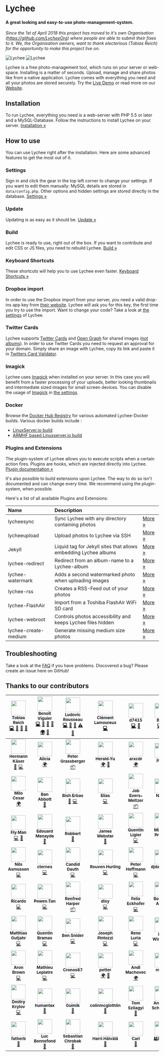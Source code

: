 # Lychee

#### A great looking and easy-to-use photo-management-system.

*Since the 1st of April 2018 this project has moved to it's own Organisation (https://github.com/LycheeOrg) where people are able to submit their fixes to it. We, the Organisation owners, want to thank electerious (Tobias Reich) for the opportunity to make this project live on.*

![Lychee](https://camo.githubusercontent.com/b9010f02c634219795950e034f511f4cf4af5c60/68747470733a2f2f732e656c6563746572696f75732e636f6d2f696d616765732f6c79636865652f312e6a706567)
![Lychee](https://camo.githubusercontent.com/5484591f0b15b6ba27d4845b292cc5d3a988b3b9/68747470733a2f2f732e656c6563746572696f75732e636f6d2f696d616765732f6c79636865652f322e6a706567)

Lychee is a free photo-management tool, which runs on your server or web-space. Installing is a matter of seconds. Upload, manage and share photos like from a native application. Lychee comes with everything you need and all your photos are stored securely. Try the [Live Demo](https://ld.electerious.com) or read more on our [Website](https://LycheeOrg.github.io).

## Installation

To run Lychee, everything you need is a web-server with PHP 5.5 or later and a MySQL-Database. Follow the instructions to install Lychee on your server. [Installation &#187;](https://github.com/LycheeOrg/Lychee/wiki/Installation)

## How to use

You can use Lychee right after the installation. Here are some advanced features to get the most out of it.

### Settings

Sign in and click the gear in the top left corner to change your settings. If you want to edit them manually: MySQL details are stored in `data/config.php`. Other options and hidden settings are stored directly in the database. [Settings &#187;](https://github.com/LycheeOrg/Lychee/wiki/Settings)

### Update

Updating is as easy as it should be.  [Update &#187;](https://github.com/LycheeOrg/Lychee/wiki/Update)

### Build

Lychee is ready to use, right out of the box. If you want to contribute and edit CSS or JS files, you need to rebuild Lychee. [Build &#187;](https://github.com/LycheeOrg/Lychee/wiki/Build)

### Keyboard Shortcuts

These shortcuts will help you to use Lychee even faster. [Keyboard Shortcuts &#187;](https://github.com/LycheeOrg/Lychee/wiki/Keyboard%20Shortcuts)

### Dropbox import

In order to use the Dropbox import from your server, you need a valid drop-ins app key from [their website](https://www.dropbox.com/developers/apps/create). Lychee will ask you for this key, the first time you try to use the import. Want to change your code? Take a look at [the settings](https://github.com/LycheeOrg/Lychee/wiki/Settings) of Lychee.

### Twitter Cards

Lychee supports [Twitter Cards](https://dev.twitter.com/docs/cards) and [Open Graph](http://opengraphprotocol.org) for shared images ([not albums](https://github.com/electerious/Lychee/issues/384)). In order to use Twitter Cards you need to request an approval for your domain. Simply share an image with Lychee, copy its link and paste it in [Twitters Card Validator](https://dev.twitter.com/docs/cards/validation/validator).

### Imagick

Lychee uses [Imagick](https://www.imagemagick.org) when installed on your server. In this case you will benefit from a faster processing of your uploads, better looking thumbnails and intermediate sized images for small screen devices. You can disable the usage of [Imagick](https://www.imagemagick.org) in [the settings](https://github.com/LycheeOrg/Lychee/wiki/Settings).

### Docker

Browse the [Docker Hub Registry](https://hub.docker.com/r/) for various automated Lychee-Docker builds.
Various docker builds include :
- [LinuxServer.io build](https://hub.docker.com/r/linuxserver/lychee/)
- [ARMHF based Linuxserver.io build](https://hub.docker.com/r/lsioarmhf/lychee/)

### Plugins and Extensions

The plugin-system of Lychee allows you to execute scripts when a certain action fires. Plugins are hooks, which are injected directly into Lychee. [Plugin documentation &#187;](https://github.com/LycheeOrg/Lychee/wiki/Plugins)

It's also possible to build extensions upon Lychee. The way to do so isn't documented and can change every time. We recommend using the plugin-system, when possible.

Here's a list of all available Plugins and Extensions:

| Name | Description | |
|:-----------|:------------|:------------|
| lycheesync | Sync Lychee with any directory containing photos | [More &#187;](https://github.com/GustavePate/lycheesync) |
| lycheeupload | Upload photos to Lychee via SSH | [More &#187;](https://github.com/r0x0r/lycheeupload) |
| Jekyll | Liquid tag for Jekyll sites that allows embedding Lychee albums | [More &#187;](https://gist.github.com/tobru/9171700) |
| lychee-redirect | Redirect from an album-name to a Lychee-album | [More &#187;](https://github.com/electerious/lychee-redirect) |
| lychee-watermark | Adds a second watermarked photo when uploading images | [More &#187;](https://github.com/electerious/lychee-watermark) |
| lychee-rss | Creates a RSS-Feed out of your photos | [More &#187;](https://github.com/cternes/Lychee-RSS) |
| lychee-FlashAir | Import from a Toshiba FlashAir WiFi SD card | [More &#187;](https://github.com/mhp/Lychee-FlashAir) |
| lychee-webroot | Controls photos accessibility and keeps Lychee files hidden | [More &#187;](https://github.com/Bramas/lychee-webroot) |
| lychee-create-medium | Generate missing medium size photos | [More &#187;](https://github.com/Bramas/lychee-create-medium) |

## Troubleshooting

Take a look at the [FAQ](https://github.com/LycheeOrg/Lychee/wiki/FAQ) if you have problems. Discovered a bug? Please create an issue here on GitHub!


## Thanks to our contributors

<!-- ALL-CONTRIBUTORS-LIST:START - Do not remove or modify this section -->
<!-- prettier-ignore -->
| [<img src="https://avatars1.githubusercontent.com/u/499088?v=4" width="48px;"/><br /><sub><b>Tobias Reich</b></sub>](http://electerious.com)<br />[💻](https://github.com/LycheeOrg/Lychee/commits?author=electerious "Code") [📖](https://github.com/LycheeOrg/Lychee/commits?author=electerious "Documentation") [🐛](https://github.com/LycheeOrg/Lychee/issues?q=author%3Aelecterious "Bug reports") [🎨](#design-electerious "Design") | [<img src="https://avatars3.githubusercontent.com/u/627094?v=4" width="48px;"/><br /><sub><b>Benoît Viguier</b></sub>](https://github.com/ildyria)<br />[💻](https://github.com/LycheeOrg/Lychee/commits?author=ildyria "Code") [🐛](https://github.com/LycheeOrg/Lychee/issues?q=author%3Aildyria "Bug reports") [🎨](#design-ildyria "Design") [📖](https://github.com/LycheeOrg/Lychee/commits?author=ildyria "Documentation") [🌍](#translation-ildyria "Translation") [👀](#review-ildyria "Reviewed Pull Requests") | [<img src="https://avatars1.githubusercontent.com/u/398496?v=4" width="48px;"/><br /><sub><b>Ludovic Rousseau</b></sub>](http://ludovicrousseau.blogspot.com/)<br />[💻](https://github.com/LycheeOrg/Lychee/commits?author=LudovicRousseau "Code") [🐛](https://github.com/LycheeOrg/Lychee/issues?q=author%3ALudovicRousseau "Bug reports") [📖](https://github.com/LycheeOrg/Lychee/commits?author=LudovicRousseau "Documentation") [⚠️](https://github.com/LycheeOrg/Lychee/commits?author=LudovicRousseau "Tests") [👀](#review-LudovicRousseau "Reviewed Pull Requests") | [<img src="https://avatars2.githubusercontent.com/u/2447419?v=4" width="48px;"/><br /><sub><b>Clément Lamoureux</b></sub>](http://www.clementlamoureux.fr)<br />[💻](https://github.com/LycheeOrg/Lychee/commits?author=clementlamoureux "Code") | [<img src="https://avatars3.githubusercontent.com/u/1611702?v=4" width="48px;"/><br /><sub><b>d7415</b></sub>](https://github.com/d7415)<br />[💻](https://github.com/LycheeOrg/Lychee/commits?author=d7415 "Code") [🐛](https://github.com/LycheeOrg/Lychee/issues?q=author%3Ad7415 "Bug reports") | [<img src="https://avatars3.githubusercontent.com/u/3878010?v=4" width="48px;"/><br /><sub><b>Brian</b></sub>](https://github.com/bennettscience)<br />[💻](https://github.com/LycheeOrg/Lychee/commits?author=bennettscience "Code") [🐛](https://github.com/LycheeOrg/Lychee/issues?q=author%3Abennettscience "Bug reports") |
| :---: | :---: | :---: | :---: | :---: | :---: |
| [<img src="https://avatars2.githubusercontent.com/u/129883?v=4" width="48px;"/><br /><sub><b>Hermann Käser</b></sub>](http://volt.io)<br />[🐛](https://github.com/LycheeOrg/Lychee/issues?q=author%3Ahermzz "Bug reports") [💻](https://github.com/LycheeOrg/Lychee/commits?author=hermzz "Code") | [<img src="https://avatars1.githubusercontent.com/u/43773363?v=4" width="48px;"/><br /><sub><b>Alicia</b></sub>](https://github.com/deatheguard)<br />[🌍](#translation-deatheguard "Translation") | [<img src="https://avatars0.githubusercontent.com/u/666289?v=4" width="48px;"/><br /><sub><b>Peter Grassberger</b></sub>](http://petergrassberger.com)<br />[📦](#platform-PeterTheOne "Packaging/porting to new platform") | [<img src="https://avatars2.githubusercontent.com/u/3388604?v=4" width="48px;"/><br /><sub><b>Herald Yu</b></sub>](https://twitter.com/herald_yu)<br />[🌍](#translation-yuhr123 "Translation") [🐛](https://github.com/LycheeOrg/Lychee/issues?q=author%3Ayuhr123 "Bug reports") | [<img src="https://avatars0.githubusercontent.com/u/34399111?v=4" width="48px;"/><br /><sub><b>arxcdr</b></sub>](https://github.com/arxcdr)<br />[🌍](#translation-arxcdr "Translation") | [<img src="https://avatars0.githubusercontent.com/u/37297730?v=4" width="48px;"/><br /><sub><b>jeyca</b></sub>](https://github.com/jeyca)<br />[🐛](https://github.com/LycheeOrg/Lychee/issues?q=author%3Ajeyca "Bug reports") |
| [<img src="https://avatars2.githubusercontent.com/u/5261909?v=4" width="48px;"/><br /><sub><b>Milo Cesar</b></sub>](http://mcesar.nl)<br />[🌍](#translation-milo526 "Translation") | [<img src="https://avatars2.githubusercontent.com/u/2616473?v=4" width="48px;"/><br /><sub><b>Ben Abbott</b></sub>](https://github.com/benabbottnz)<br />[📖](https://github.com/LycheeOrg/Lychee/commits?author=benabbottnz "Documentation") | [<img src="https://avatars3.githubusercontent.com/u/42714627?v=4" width="48px;"/><br /><sub><b>Bish Erbas</b></sub>](https://github.com/bisherbas)<br />[🐛](https://github.com/LycheeOrg/Lychee/issues?q=author%3Abisherbas "Bug reports") [💻](https://github.com/LycheeOrg/Lychee/commits?author=bisherbas "Code") | [<img src="https://avatars1.githubusercontent.com/u/6170129?v=4" width="48px;"/><br /><sub><b>Elias</b></sub>](https://github.com/elias-fauser)<br />[💻](https://github.com/LycheeOrg/Lychee/commits?author=elias-fauser "Code") | [<img src="https://avatars2.githubusercontent.com/u/2380127?v=4" width="48px;"/><br /><sub><b>Job Evers‐Meltzer</b></sub>](https://github.com/jobevers)<br />[📦](#platform-jobevers "Packaging/porting to new platform") | [<img src="https://avatars3.githubusercontent.com/u/584253?v=4" width="48px;"/><br /><sub><b>Nemo</b></sub>](https://captnemo.in)<br />[💻](https://github.com/LycheeOrg/Lychee/commits?author=captn3m0 "Code") |
| [<img src="https://avatars2.githubusercontent.com/u/115279?v=4" width="48px;"/><br /><sub><b>Fly Man</b></sub>](https://github.com/fly-man-)<br />[💻](https://github.com/LycheeOrg/Lychee/commits?author=fly-man- "Code") [📖](https://github.com/LycheeOrg/Lychee/commits?author=fly-man- "Documentation") | [<img src="https://avatars0.githubusercontent.com/u/6023858?v=4" width="48px;"/><br /><sub><b>Edouard Menayde</b></sub>](https://edouardmenayde.fr)<br />[📖](https://github.com/LycheeOrg/Lychee/commits?author=edouardmenayde "Documentation") | [<img src="https://avatars3.githubusercontent.com/u/10846766?v=4" width="48px;"/><br /><sub><b>Robbert</b></sub>](https://www.robbertluit.be)<br />[📖](https://github.com/LycheeOrg/Lychee/commits?author=RobLui "Documentation") | [<img src="https://avatars1.githubusercontent.com/u/285469?v=4" width="48px;"/><br /><sub><b>James Webster</b></sub>](https://github.com/jimmcslim)<br />[📖](https://github.com/LycheeOrg/Lychee/commits?author=jimmcslim "Documentation") | [<img src="https://avatars3.githubusercontent.com/u/3299399?v=4" width="48px;"/><br /><sub><b>Quentin Ligier</b></sub>](http://www.qligier.ch)<br />[💻](https://github.com/LycheeOrg/Lychee/commits?author=qligier "Code") | [<img src="https://avatars1.githubusercontent.com/u/5925?v=4" width="48px;"/><br /><sub><b>Michael Procter</b></sub>](https://github.com/mhp)<br />[💻](https://github.com/LycheeOrg/Lychee/commits?author=mhp "Code") |
| [<img src="https://avatars3.githubusercontent.com/u/185603?v=4" width="48px;"/><br /><sub><b>Nils Asmussen</b></sub>](http://www.script-solution.de)<br />[💻](https://github.com/LycheeOrg/Lychee/commits?author=hrniels "Code") | [<img src="https://avatars3.githubusercontent.com/u/928198?v=4" width="48px;"/><br /><sub><b>cternes</b></sub>](https://github.com/cternes)<br />[💻](https://github.com/LycheeOrg/Lychee/commits?author=cternes "Code") | [<img src="https://avatars3.githubusercontent.com/u/1801792?v=4" width="48px;"/><br /><sub><b>Candid Dauth</b></sub>](https://github.com/cdauth)<br />[💻](https://github.com/LycheeOrg/Lychee/commits?author=cdauth "Code") | [<img src="https://avatars2.githubusercontent.com/u/840655?v=4" width="48px;"/><br /><sub><b>Rouven Hurling</b></sub>](https://rhurling.de)<br />[💻](https://github.com/LycheeOrg/Lychee/commits?author=rhurling "Code") | [<img src="https://avatars2.githubusercontent.com/u/432592?v=4" width="48px;"/><br /><sub><b>Peter Hoffmann</b></sub>](http://hoffmanns-eck.blogspot.com/)<br />[💻](https://github.com/LycheeOrg/Lychee/commits?author=HoffmannP "Code") | [<img src="https://avatars1.githubusercontent.com/u/7385812?v=4" width="48px;"/><br /><sub><b>djdallmann</b></sub>](https://github.com/djdallmann)<br />[💻](https://github.com/LycheeOrg/Lychee/commits?author=djdallmann "Code") |
| [<img src="https://avatars0.githubusercontent.com/u/771836?v=4" width="48px;"/><br /><sub><b>Ricardo</b></sub>](https://github.com/bb-Ricardo)<br />[💻](https://github.com/LycheeOrg/Lychee/commits?author=bb-Ricardo "Code") | [<img src="https://avatars3.githubusercontent.com/u/168433?v=4" width="48px;"/><br /><sub><b>Powen Tan</b></sub>](https://github.com/powentan)<br />[💻](https://github.com/LycheeOrg/Lychee/commits?author=powentan "Code") | [<img src="https://avatars0.githubusercontent.com/u/3800339?v=4" width="48px;"/><br /><sub><b>Renfred Harper</b></sub>](http://renf.red)<br />[📦](#platform-renfredxh "Packaging/porting to new platform") | [<img src="https://avatars1.githubusercontent.com/u/1023798?v=4" width="48px;"/><br /><sub><b>dixy</b></sub>](https://github.com/dixy)<br />[💻](https://github.com/LycheeOrg/Lychee/commits?author=dixy "Code") | [<img src="https://avatars2.githubusercontent.com/u/719105?v=4" width="48px;"/><br /><sub><b>Felix Eckhofer</b></sub>](https://tribut.de)<br />[💻](https://github.com/LycheeOrg/Lychee/commits?author=tribut "Code") | [<img src="https://avatars0.githubusercontent.com/u/591411?v=4" width="48px;"/><br /><sub><b>Bocquet Aldric</b></sub>](https://github.com/karlak)<br />[💻](https://github.com/LycheeOrg/Lychee/commits?author=karlak "Code") |
| [<img src="https://avatars3.githubusercontent.com/u/68414?v=4" width="48px;"/><br /><sub><b>Matthias Gutjahr</b></sub>](https://matthias-gutjahr.de)<br />[💻](https://github.com/LycheeOrg/Lychee/commits?author=mattsches "Code") | [<img src="https://avatars2.githubusercontent.com/u/835068?v=4" width="48px;"/><br /><sub><b>Quentin Bramas</b></sub>](http://bramas.fr)<br />[💻](https://github.com/LycheeOrg/Lychee/commits?author=Bramas "Code") | [<img src="https://avatars2.githubusercontent.com/u/57701?v=4" width="48px;"/><br /><sub><b>Ben Snider</b></sub>](http://www.bensnider.com/)<br />[💻](https://github.com/LycheeOrg/Lychee/commits?author=stupergenius "Code") | [<img src="https://avatars1.githubusercontent.com/u/39943?v=4" width="48px;"/><br /><sub><b>Joseph Pintozzi</b></sub>](http://pintozzi.com)<br />[💻](https://github.com/LycheeOrg/Lychee/commits?author=pyro2927 "Code") | [<img src="https://avatars3.githubusercontent.com/u/1652160?v=4" width="48px;"/><br /><sub><b>Rene Luria</b></sub>](https://github.com/reneluria)<br />[💻](https://github.com/LycheeOrg/Lychee/commits?author=reneluria "Code") | [<img src="https://avatars3.githubusercontent.com/u/914680?v=4" width="48px;"/><br /><sub><b>Nils Windisch</b></sub>](https://nilswindisch.de)<br />[📖](https://github.com/LycheeOrg/Lychee/commits?author=nilswindisch "Documentation") |
| [<img src="https://avatars1.githubusercontent.com/u/6484397?v=4" width="48px;"/><br /><sub><b>Aron Brown</b></sub>](http://www.birdwingfx.com)<br />[💻](https://github.com/LycheeOrg/Lychee/commits?author=birdwing "Code") | [<img src="https://avatars2.githubusercontent.com/u/546692?v=4" width="48px;"/><br /><sub><b>Mathieu Leplatre</b></sub>](http://mathieu-leplatre.info)<br />[💻](https://github.com/LycheeOrg/Lychee/commits?author=leplatrem "Code") | [<img src="https://avatars1.githubusercontent.com/u/1923206?v=4" width="48px;"/><br /><sub><b>Cronos87</b></sub>](https://github.com/Cronos87)<br />[💻](https://github.com/LycheeOrg/Lychee/commits?author=Cronos87 "Code") | [<img src="https://avatars3.githubusercontent.com/u/2619582?v=4" width="48px;"/><br /><sub><b>petter</b></sub>](https://github.com/expiredemulsion)<br />[🌍](#translation-expiredemulsion "Translation") [🐛](https://github.com/LycheeOrg/Lychee/issues?q=author%3Aexpiredemulsion "Bug reports") | [<img src="https://avatars2.githubusercontent.com/u/26166277?v=4" width="48px;"/><br /><sub><b>Andi Machovec</b></sub>](https://github.com/andimachovec)<br />[🌍](#translation-andimachovec "Translation") | [<img src="https://avatars2.githubusercontent.com/u/2616406?v=4" width="48px;"/><br /><sub><b>mkiric</b></sub>](https://github.com/mkiric)<br />[💻](https://github.com/LycheeOrg/Lychee/commits?author=mkiric "Code") |
| [<img src="https://avatars1.githubusercontent.com/u/8767374?v=4" width="48px;"/><br /><sub><b>Dmitry Krylov</b></sub>](https://github.com/pentabion)<br />[💻](https://github.com/LycheeOrg/Lychee/commits?author=pentabion "Code") | [<img src="https://avatars0.githubusercontent.com/u/16087649?v=4" width="48px;"/><br /><sub><b>humantex</b></sub>](https://github.com/humantex)<br />[🐛](https://github.com/LycheeOrg/Lychee/issues?q=author%3Ahumantex "Bug reports") | [<img src="https://avatars1.githubusercontent.com/u/31242178?v=4" width="48px;"/><br /><sub><b>Guimik</b></sub>](https://github.com/Guimik)<br />[🐛](https://github.com/LycheeOrg/Lychee/issues?q=author%3AGuimik "Bug reports") | [<img src="https://avatars2.githubusercontent.com/u/33700226?v=4" width="48px;"/><br /><sub><b>colinmcglothlin</b></sub>](https://github.com/colinmcglothlin)<br />[🐛](https://github.com/LycheeOrg/Lychee/issues?q=author%3Acolinmcglothlin "Bug reports") | [<img src="https://avatars0.githubusercontent.com/u/5454768?v=4" width="48px;"/><br /><sub><b>Tom Szilagyi</b></sub>](https://tomszilagyi.github.io)<br />[🐛](https://github.com/LycheeOrg/Lychee/issues?q=author%3Atomszilagyi "Bug reports") | [<img src="https://avatars1.githubusercontent.com/u/545480?v=4" width="48px;"/><br /><sub><b>Andreas Schneider</b></sub>](https://cryptomilk.org/)<br />[🐛](https://github.com/LycheeOrg/Lychee/issues?q=author%3Acryptomilk "Bug reports") |
| [<img src="https://avatars1.githubusercontent.com/u/4437677?v=4" width="48px;"/><br /><sub><b>fatherb</b></sub>](https://github.com/fatherb)<br />[🐛](https://github.com/LycheeOrg/Lychee/issues?q=author%3Afatherb "Bug reports") | [<img src="https://avatars2.githubusercontent.com/u/24911821?v=4" width="48px;"/><br /><sub><b>Luc Bonnefond</b></sub>](https://github.com/lbonnefond)<br />[🐛](https://github.com/LycheeOrg/Lychee/issues?q=author%3Albonnefond "Bug reports") | [<img src="https://avatars0.githubusercontent.com/u/159185?v=4" width="48px;"/><br /><sub><b>Sebastian Chrobak</b></sub>](https://github.com/chrobs)<br />[🐛](https://github.com/LycheeOrg/Lychee/issues?q=author%3Achrobs "Bug reports") | [<img src="https://avatars2.githubusercontent.com/u/3918267?v=4" width="48px;"/><br /><sub><b>Harri Häivälä</b></sub>](https://github.com/haivala)<br />[🐛](https://github.com/LycheeOrg/Lychee/issues?q=author%3Ahaivala "Bug reports") | [<img src="https://avatars2.githubusercontent.com/u/155855?v=4" width="48px;"/><br /><sub><b>Carl</b></sub>](https://github.com/lord-carlos)<br />[🐛](https://github.com/LycheeOrg/Lychee/issues?q=author%3Alord-carlos "Bug reports") | [<img src="https://avatars3.githubusercontent.com/u/25443872?v=4" width="48px;"/><br /><sub><b>結城イヴ</b></sub>](https://github.com/yuukieve)<br />[🐛](https://github.com/LycheeOrg/Lychee/issues?q=author%3Ayuukieve "Bug reports") |
<!-- ALL-CONTRIBUTORS-LIST:END -->

